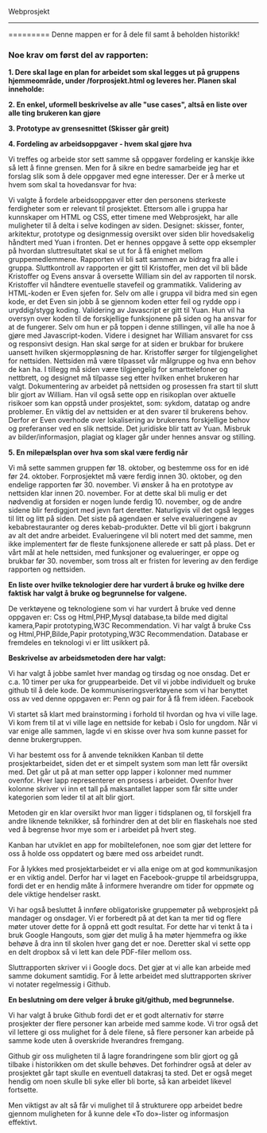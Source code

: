 Webprosjekt
_____________________________
=========
Denne mappen er for å dele fil samt å beholden historikk!


<h3>Noe krav om først del av rapporten:</h3>


<b>1. Dere skal lage en plan for arbeidet som skal legges ut på gruppens hjemmeområde, under /forprosjekt.html og leveres her.
Planen skal inneholde:</b>

<b>2. En enkel, uformell beskrivelse av alle "use cases", altså en liste over alle ting brukeren kan gjøre</b>


<b>3. Prototype av grensesnittet (Skisser går greit)</b>



<b> 4. Fordeling av arbeidsoppgaver - hvem skal gjøre hva</b>

Vi treffes og arbeide stor sett samme så oppgaver fordeling er kanskje ikke så lett å finne grensen.
Men for å sikre en bedre samarbeide jeg har et forslag slik som å dele oppgaver med egne interesser. 
Der er å merke ut hvem som skal ta hovedansvar for hva:

Vi valgte å fordele arbeidsoppgaver etter den personens sterkeste ferdigheter som er relevant til prosjektet. Ettersom alle i gruppa har kunnskaper om HTML og CSS, etter timene med Webprosjekt, har alle muligheter til å delta i selve kodingen av siden.
Designet: skisser, fonter, arkitektur, prototype og designmessig oversikt over siden blir hovedsakelig håndtert med Yuan i fronten. Det er hennes oppgave å sette opp eksempler på hvordan sluttresultatet skal se ut for å få enighet mellom gruppemedlemmene.
Rapporten vil bli satt sammen av bidrag fra alle i gruppa. Sluttkontroll av rapporten er gitt til Kristoffer, men det vil bli både Kristoffer og Evens ansvar å oversette William sin del av rapporten til norsk. Kristoffer vil håndtere eventuelle stavefeil og grammatikk.
Validering av HTML-koden er Even sjefen for. Selv om alle i gruppa vil bidra med sin egen kode, er det Even sin jobb å se gjennom koden etter feil og rydde opp i uryddig/stygg koding. 
Validering av Javascript er gitt til Yuan. Hun vil ha oversyn over koden til de forskjellige funksjonene på siden og ha ansvar for at de fungerer. Selv om hun er på toppen i denne stillingen, vil alle ha noe å gjøre med Javascript-koden.
Videre i designet har William ansvaret for css og responsivt design. Han skal sørge for at siden er brukbar for brukere uansett hvilken skjermoppløsning de har.
Kristoffer sørger for tilgjengelighet for nettsiden. Nettsiden må være tilpasset vår målgruppe og hva enn behov de kan ha. I tillegg må siden være tilgjengelig for smarttelefoner og nettbrett, og designet må tilpasse seg etter hvilken enhet brukeren har valgt.
Dokumentering av arbeidet på nettsiden og prosessen fra start til slutt blir gjort av William. Han vil også sette opp en risikoplan over aktuelle risikoer som kan oppstå under prosjektet, som: sykdom, datatap og andre problemer.
En viktig del av nettsiden er at den svarer til brukerens behov. Derfor er Even overhode over lokalisering av brukerens forskjellige behov og preferanser ved en slik nettside.
Det juridiske blir tatt av Yuan. Misbruk av bilder/informasjon, plagiat og klager går under hennes ansvar og stilling.





<b>5. En milepælsplan over hva som skal være ferdig når </b>

Vi må sette sammen gruppen før 18. oktober, og bestemme oss for en idé før 24. oktober. Forprosjektet må være ferdig innen 30. oktober, og den endelige rapporten før 30. november.
Vi ønsker å ha en prototype av nettsiden klar innen 20. november. For at dette skal bli mulig er det nødvendig at forsiden er nogen lunde ferdig 10. november, og de andre sidene blir ferdiggjort med jevn fart deretter. Naturligvis vil det også legges til litt og litt på siden.
Det siste på agendaen er selve evalueringene av kebabrestauranter og deres kebab-produkter. Dette vil bli gjort i bakgrunn av alt det andre arbeidet. Evalueringene vil bli notert med det samme, men ikke implementert før de fleste funksjonene allerede er satt på plass.
Det er vårt mål at hele nettsiden, med funksjoner og evalueringer, er oppe og brukbar før 30. november, som tross alt er fristen for levering av den ferdige rapporten og nettsiden.



<b>En liste over hvilke teknologier dere har vurdert å bruke og hvilke dere faktisk har valgt å bruke og begrunnelse for valgene.</b>

De verktøyene og teknologiene som vi har vurdert å bruke ved denne oppgaven er:
Css og Html,PHP,Mysql database,ta bilde med digital kamera,Papir prototyping,W3C Recommendation.
Vi har valgt å bruke Css og Html,PHP,Bilde,Papir prototyping,W3C Recommendation. Database er fremdeles en teknologi vi er litt usikkert på.

<b>Beskrivelse av arbeidsmetoden dere har valgt:</b>

Vi har valgt å jobbe samlet hver mandag og tirsdag og noe onsdag. Det er c.a. 10 timer per uka for gruppearbeide.
Det vil vi jobbe individuelt og bruke github til å dele kode. De kommuniseringsverktøyene som vi har benyttet oss av ved denne oppgaven er: 
Penn og pair for å få frem idéen.
Facebook 

Vi startet så klart med brainstorming i forhold til hvordan og hva vi ville lage. Vi kom frem til at vi ville lage en nettside for kebab i Oslo for ungdom. Når vi var enige alle sammen, lagde vi en skisse over hva som kunne passet for denne brukergruppen. 

Vi har bestemt oss for å anvende teknikken Kanban til dette prosjektarbeidet, siden det er et simpelt system som man lett får oversikt med. Det går ut på at man setter opp lapper i kolonner med nummer ovenfor. Hver lapp representerer en prosess i arbeidet. Ovenfor hver kolonne skriver vi inn et tall på maksantallet lapper som får sitte under kategorien som leder til at alt blir gjort. 

Metoden gir en klar oversikt hvor man ligger i tidsplanen og, til forskjell fra andre liknende teknikker, så forhindrer den at det blir en flaskehals noe sted ved å begrense hvor mye som er i arbeidet på hvert steg.

Kanban har utviklet en app for mobiltelefonen, noe som gjør det lettere for oss å holde oss oppdatert og bære med oss arbeidet rundt. 

For å lykkes med prosjektarbeidet er vi alla enige om at god kommunikasjon er en viktig andel. Derfor har vi laget en Facebook-gruppe til arbeidsgruppa, fordi det er en hendig måte å informere hverandre om tider for oppmøte og dele viktige hendelser raskt. 

Vi har også besluttet å innføre obligatoriske gruppemøter på webprosjekt på mandager og onsdager. Vi er forberedt på at det kan ta mer tid og flere møter utover dette for å oppnå ett godt resultat. For dette har vi tenkt å ta i bruk Google Hangouts, som gjør det mulig å ha møter hjemmefra og ikke behøve å dra inn til skolen hver gang det er noe. Deretter skal vi sette opp en delt dropbox så vi lett kan dele PDF-filer mellom oss.  

Sluttrapporten skriver vi i Google docs. Det gjør at vi alle kan arbeide med samme dokument samtidig. For å lette arbeidet med sluttrapporten skriver vi notater regelmessig i Github.


<b>En beslutning om dere velger å bruke git/github, med begrunnelse.</b>

Vi har valgt å bruke Github fordi det er et godt alternativ for større prosjekter der flere personer kan arbeide med samme kode. Vi tror også det vil lettere gi oss mulighet for å dele filene, så flere personer kan arbeide på samme kode uten å overskride hverandres fremgang. 

Github gir oss muligheten til å lagre forandringene som blir gjort og gå tilbake i historikken om det skulle behøves. Det forhindrer også at deler av prosjektet går tapt skulle en eventuell datakrasj ta sted. Det er også meget hendig om noen skulle bli syke eller bli borte, så kan arbeidet likevel fortsette.

Men viktigst av alt så får vi mulighet til å strukturere opp arbeidet bedre gjennom muligheten for å kunne dele «To do»-lister og informasjon effektivt.

